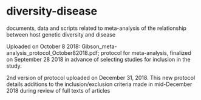 # diversity-disease
documents, data and scripts related to meta-analysis of the relationship between host genetic diversity and disease

Uploaded on October 8 2018: Gibson_meta-analysis_protocol_October82018.pdf; protocol for meta-analysis, finalized on September 28 2018 in advance of selecting studies for inclusion in the study. 

2nd version of protocol uploaded on December 31, 2018. This new protocol details additions to the inclusion/exclusion criteria made in mid-December 2018 during review of full texts of articles
